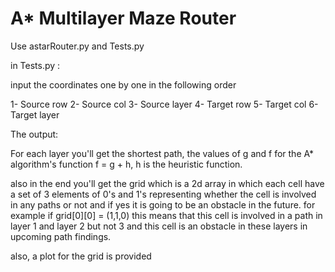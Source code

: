 # A* Multilayer Maze Router

Use astarRouter.py and Tests.py

in Tests.py :

input the coordinates one by one in the following order

1- Source row
2- Source col
3- Source layer
4- Target row
5- Target col
6- Target layer 

The output: 

For each layer you'll get the shortest path,
the values of g and f for the A* algorithm's function 
f = g + h, h is the heuristic function.

also in the end you'll get the grid which is a 2d array
in which each cell have a set of 3 elements of 0's and 1's
representing whether the cell is involved in any paths or not and if yes it is
going to be an obstacle in the future.
for example if grid[0][0] = (1,1,0) this means that this cell
is involved in a path in layer 1 and layer 2 but not 3 and this cell is an obstacle
in these layers in upcoming path findings.

also, a plot for the grid is provided
